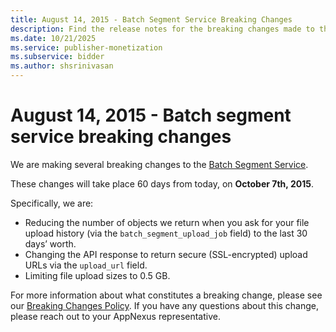 ```yaml
---
title: August 14, 2015 - Batch Segment Service Breaking Changes
description: Find the release notes for the breaking changes made to the Batch Segment Service.
ms.date: 10/21/2025
ms.service: publisher-monetization
ms.subservice: bidder
ms.author: shsrinivasan
---
```


# August 14, 2015 - Batch segment service breaking changes

We are making several breaking changes to the [Batch Segment Service](batch-segment-service.md).

These changes will take place 60 days from today, on **October 7th, 2015**.

Specifically, we are:

- Reducing the number of objects we return when you ask for your file upload history (via the `batch_segment_upload_job` field) to the last 30 days’ worth.
- Changing the API response to return secure (SSL-encrypted) upload URLs via the `upload_url` field.
- Limiting file upload sizes to 0.5 GB.

For more information about what constitutes a breaking change, please see our [Breaking Changes Policy](breaking-changes.md). If you have any questions about this change, please reach out to your AppNexus representative.
